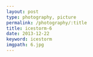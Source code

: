 ```yaml
---
layout: post
type: photography, picture
permalink: /photography/:title
title: icestorm-6
date: 2013-12-22
keyword: icestorm
imgpath: 6.jpg
---
```



